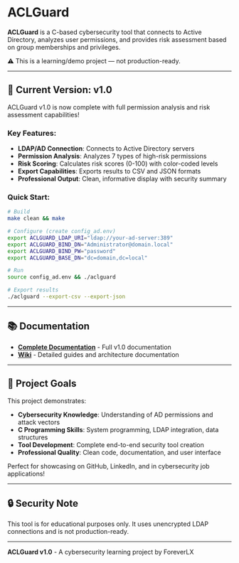 # ACLGuard

**ACLGuard** is a C-based cybersecurity tool that connects to Active Directory, analyzes user permissions, and provides risk assessment based on group memberships and privileges.

⚠️ This is a learning/demo project — not production-ready.

---

## 🚀 Current Version: v1.0

ACLGuard v1.0 is now complete with full permission analysis and risk assessment capabilities!

### Key Features:
- **LDAP/AD Connection**: Connects to Active Directory servers
- **Permission Analysis**: Analyzes 7 types of high-risk permissions
- **Risk Scoring**: Calculates risk scores (0-100) with color-coded levels
- **Export Capabilities**: Exports results to CSV and JSON formats
- **Professional Output**: Clean, informative display with security summary

### Quick Start:
```bash
# Build
make clean && make

# Configure (create config_ad.env)
export ACLGUARD_LDAP_URI="ldap://your-ad-server:389"
export ACLGUARD_BIND_DN="Administrator@domain.local"
export ACLGUARD_BIND_PW="password"
export ACLGUARD_BASE_DN="dc=domain,dc=local"

# Run
source config_ad.env && ./aclguard

# Export results
./aclguard --export-csv --export-json
```

---

## 📚 Documentation

- **[Complete Documentation](README_v1.0.md)** - Full v1.0 documentation
- **[Wiki](wiki/)** - Detailed guides and architecture documentation

---

## 🎯 Project Goals

This project demonstrates:
- **Cybersecurity Knowledge**: Understanding of AD permissions and attack vectors
- **C Programming Skills**: System programming, LDAP integration, data structures
- **Tool Development**: Complete end-to-end security tool creation
- **Professional Quality**: Clean code, documentation, and user interface

Perfect for showcasing on GitHub, LinkedIn, and in cybersecurity job applications!

---

## 🔒 Security Note

This tool is for educational purposes only. It uses unencrypted LDAP connections and is not production-ready.

---

**ACLGuard v1.0** - A cybersecurity learning project by ForeverLX